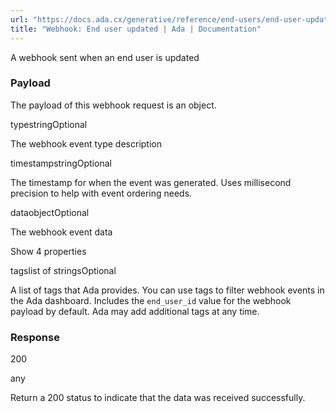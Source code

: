 ```yaml
---
url: "https://docs.ada.cx/generative/reference/end-users/end-user-updated-webhook"
title: "Webhook: End user updated | Ada | Documentation"
---
```


A webhook sent when an end user is updated

### Payload

The payload of this webhook request is an object.

typestringOptional

The webhook event type description

timestampstringOptional

The timestamp for when the event was generated. Uses millisecond precision to help with event ordering needs.

dataobjectOptional

The webhook event data

Show 4 properties

tagslist of stringsOptional

A list of tags that Ada provides. You can use tags to filter webhook events in the Ada dashboard. Includes the `end_user_id` value for the webhook payload by default. Ada may add additional tags at any time.

### Response

200

any

Return a 200 status to indicate that the data was received successfully.